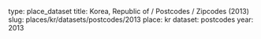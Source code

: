 type: place_dataset
title: Korea, Republic of / Postcodes / Zipcodes (2013)
slug: places/kr/datasets/postcodes/2013
place: kr
dataset: postcodes
year: 2013
